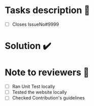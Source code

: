 # Tasks description :construction:

- [ ] Closes IssueNo#9999

# Solution :heavy_check_mark:

<!--Add here-->

# Note to reviewers :notebook:

<!--Add here-->

- [ ] Ran Unit Test locally
- [ ] Tested the website locally
- [ ] Checked Contribution's guidelines